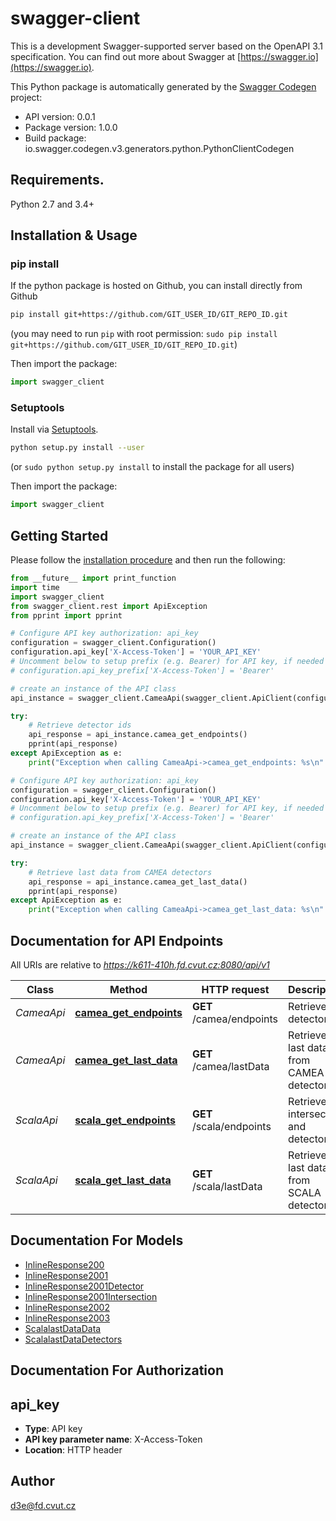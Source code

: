 # swagger-client
This is a development Swagger-supported server based on the OpenAPI 3.1  specification. You can find out more about Swagger at  [https://swagger.io](https://swagger.io).

This Python package is automatically generated by the [Swagger Codegen](https://github.com/swagger-api/swagger-codegen) project:

- API version: 0.0.1
- Package version: 1.0.0
- Build package: io.swagger.codegen.v3.generators.python.PythonClientCodegen

## Requirements.

Python 2.7 and 3.4+

## Installation & Usage
### pip install

If the python package is hosted on Github, you can install directly from Github

```sh
pip install git+https://github.com/GIT_USER_ID/GIT_REPO_ID.git
```
(you may need to run `pip` with root permission: `sudo pip install git+https://github.com/GIT_USER_ID/GIT_REPO_ID.git`)

Then import the package:
```python
import swagger_client 
```

### Setuptools

Install via [Setuptools](http://pypi.python.org/pypi/setuptools).

```sh
python setup.py install --user
```
(or `sudo python setup.py install` to install the package for all users)

Then import the package:
```python
import swagger_client
```

## Getting Started

Please follow the [installation procedure](#installation--usage) and then run the following:

```python
from __future__ import print_function
import time
import swagger_client
from swagger_client.rest import ApiException
from pprint import pprint

# Configure API key authorization: api_key
configuration = swagger_client.Configuration()
configuration.api_key['X-Access-Token'] = 'YOUR_API_KEY'
# Uncomment below to setup prefix (e.g. Bearer) for API key, if needed
# configuration.api_key_prefix['X-Access-Token'] = 'Bearer'

# create an instance of the API class
api_instance = swagger_client.CameaApi(swagger_client.ApiClient(configuration))

try:
    # Retrieve detector ids
    api_response = api_instance.camea_get_endpoints()
    pprint(api_response)
except ApiException as e:
    print("Exception when calling CameaApi->camea_get_endpoints: %s\n" % e)

# Configure API key authorization: api_key
configuration = swagger_client.Configuration()
configuration.api_key['X-Access-Token'] = 'YOUR_API_KEY'
# Uncomment below to setup prefix (e.g. Bearer) for API key, if needed
# configuration.api_key_prefix['X-Access-Token'] = 'Bearer'

# create an instance of the API class
api_instance = swagger_client.CameaApi(swagger_client.ApiClient(configuration))

try:
    # Retrieve last data from CAMEA detectors
    api_response = api_instance.camea_get_last_data()
    pprint(api_response)
except ApiException as e:
    print("Exception when calling CameaApi->camea_get_last_data: %s\n" % e)
```

## Documentation for API Endpoints

All URIs are relative to *https://k611-410h.fd.cvut.cz:8080/api/v1*

Class | Method | HTTP request | Description
------------ | ------------- | ------------- | -------------
*CameaApi* | [**camea_get_endpoints**](docs/CameaApi.md#camea_get_endpoints) | **GET** /camea/endpoints | Retrieve detector ids
*CameaApi* | [**camea_get_last_data**](docs/CameaApi.md#camea_get_last_data) | **GET** /camea/lastData | Retrieve last data from CAMEA detectors
*ScalaApi* | [**scala_get_endpoints**](docs/ScalaApi.md#scala_get_endpoints) | **GET** /scala/endpoints | Retrieve intersection and detector ids
*ScalaApi* | [**scala_get_last_data**](docs/ScalaApi.md#scala_get_last_data) | **GET** /scala/lastData | Retrieve last data from SCALA detectors

## Documentation For Models

 - [InlineResponse200](docs/InlineResponse200.md)
 - [InlineResponse2001](docs/InlineResponse2001.md)
 - [InlineResponse2001Detector](docs/InlineResponse2001Detector.md)
 - [InlineResponse2001Intersection](docs/InlineResponse2001Intersection.md)
 - [InlineResponse2002](docs/InlineResponse2002.md)
 - [InlineResponse2003](docs/InlineResponse2003.md)
 - [ScalalastDataData](docs/ScalalastDataData.md)
 - [ScalalastDataDetectors](docs/ScalalastDataDetectors.md)

## Documentation For Authorization


## api_key

- **Type**: API key
- **API key parameter name**: X-Access-Token
- **Location**: HTTP header


## Author

d3e@fd.cvut.cz

